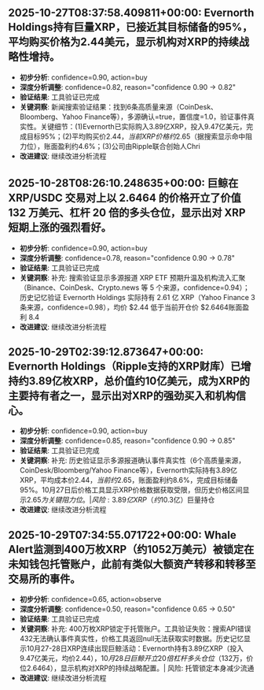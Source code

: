 
## 2025-10-27T08:37:58.409811+00:00: Evernorth Holdings持有巨量XRP，已接近其目标储备的95%，平均购买价格为2.44美元，显示机构对XRP的持续战略性增持。
- **初步分析**: confidence=0.90, action=buy
- **深度分析调整**: confidence=0.82, reason="confidence 0.90 → 0.82"
- **验证结果**: 工具验证已完成
- **关键洞察**: 新闻搜索验证结果：找到6条高质量来源（CoinDesk、Bloomberg、Yahoo Finance等），多源确认=true，置信度=1.0，验证事件真实性。关键细节：(1)Evernorth已实际购入3.89亿XRP，投入9.47亿美元，完成目标95%；(2)平均购买价$2.44，当前XRP价格约$2.65（据搜索显示命中阻力位），账面盈利约4.6%；(3)公司由Ripple联合创始人Chri
- **改进建议**: 继续改进分析流程


## 2025-10-28T08:26:10.248635+00:00: 巨鲸在 XRP/USDC 交易对上以 2.6464 的价格开立了价值 132 万美元、杠杆 20 倍的多头仓位，显示出对 XRP 短期上涨的强烈看好。
- **初步分析**: confidence=0.90, action=buy
- **深度分析调整**: confidence=0.78, reason="confidence 0.90 → 0.78"
- **验证结果**: 工具验证已完成
- **关键洞察**: 补充: 搜索验证显示多源报道 XRP ETF 预期升温及机构流入汇聚（Binance、CoinDesk、Crypto.news 等 5 个来源，confidence=0.94）；历史记忆验证 Evernorth Holdings 实际持有 2.61 亿 XRP（Yahoo Finance 3 条来源，confidence=0.98），均价 $2.44 低于当前开仓价 $2.6464账面盈利 8.4
- **改进建议**: 继续改进分析流程


## 2025-10-29T02:39:12.873647+00:00: Evernorth Holdings（Ripple支持的XRP财库）已增持约3.89亿枚XRP，总价值约10亿美元，成为XRP的主要持有者之一，显示出对XRP的强劲买入和机构信心。
- **初步分析**: confidence=0.90, action=buy
- **深度分析调整**: confidence=0.85, reason="confidence 0.90 → 0.85"
- **验证结果**: 工具验证已完成
- **关键洞察**: 补充: 历史验证显示多源报道确认事件真实性（6个高质量来源，CoinDesk/Bloomberg/Yahoo Finance等），Evernorth实际持有3.89亿XRP，平均成本价$2.44，当前约$2.65，账面盈利约8.6%，完成目标储备95%。10月27日后价格工具显示XRP价格数据获取受限，但历史价格区间显示$2.65为关键阻力位。| 风险: 3.89亿XRP（约$10.3亿）巨量持仓
- **改进建议**: 继续改进分析流程


## 2025-10-29T07:34:55.071722+00:00: Whale Alert监测到400万枚XRP（约1052万美元）被锁定在未知钱包托管账户，此前有类似大额资产转移和转移至交易所的事件。
- **初步分析**: confidence=0.65, action=observe
- **深度分析调整**: confidence=0.50, reason="confidence 0.65 → 0.50"
- **验证结果**: 工具验证已完成
- **关键洞察**: 补充: 400万枚XRP锁定于托管账户。工具验证失败：搜索API错误432无法确认事件真实性，价格工具返回null无法获取实时数据。历史记忆显示10月27-28日XRP连续出现巨鲸活动：Evernorth持有3.89亿XRP（投入9.47亿美元，均价$2.44），10月28日巨鲸开立20倍杠杆多头仓位（$132万，价位2.6464），显示机构对XRP的持续战略配置。| 风险: 托管锁定本身减少流通
- **改进建议**: 继续改进分析流程

